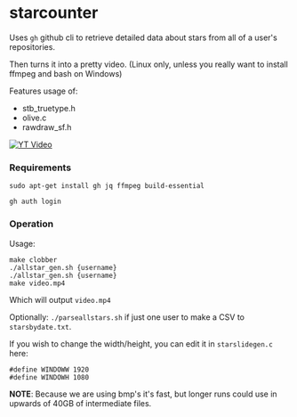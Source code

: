 # starcounter

Uses `gh` github cli to retrieve detailed data about stars from all of a user's repositories.

Then turns it into a pretty video.  (Linux only, unless you really want to install ffmpeg and bash on Windows)

Features usage of:
 * stb_truetype.h
 * olive.c
 * rawdraw_sf.h

[![YT Video](https://img.youtube.com/vi/oONCBe2fzv4/hqdefault.jpg)](https://youtu.be/oONCBe2fzv4)


### Requirements

```
sudo apt-get install gh jq ffmpeg build-essential
```

```
gh auth login
```

### Operation

Usage:

```
make clobber
./allstar_gen.sh {username}
./allstar_gen.sh {username}
make video.mp4
```

Which will output `video.mp4`

Optionally: `./parseallstars.sh` if just one user to make a CSV to `starsbydate.txt`.

If you wish to change the width/height, you can edit it in `starslidegen.c` here:

```
#define WINDOWW 1920
#define WINDOWH 1080
```

**NOTE**: Because we are using bmp's it's fast, but longer runs could use in upwards of 40GB of intermediate files.
